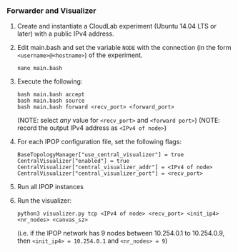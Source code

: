 ### Forwarder and Visualizer

1. Create and instantiate a CloudLab experiment (Ubuntu 14.04 LTS or later) with a public IPv4 address.

2. Edit main.bash and set the variable ```NODE``` with the connection (in the form ```<username>@<hostname>```) of the experiment.

	```
	nano main.bash
	```

3. Execute the following:

	```
	bash main.bash accept
	bash main.bash source
	bash main.bash forward <recv_port> <forward_port>
	```

	(NOTE: select *any* value for ```<recv_port>``` and ```<forward port>```)
	(NOTE: record the output IPv4 address as ```<IPv4 of node>```)


4. For each IPOP configuration file, set the following flags:

	```
	BaseTopologyManager["use_central_visualizer"] = true
	CentralVisualizer["enabled"] = true
	CentralVisualizer["central_visualizer_addr"] = <IPv4 of node>
	CentralVisualizer["central_visualizer_port"] = <recv_port>
	```

5. Run all IPOP instances

6. Run the visualizer:

	```
	python3 visualizer.py tcp <IPv4 of node> <recv_port> <init_ip4> <nr_nodes> <canvas_sz>
	```

	(i.e. if the IPOP network has 9 nodes between 10.254.0.1 to 10.254.0.9, then ```<init_ip4> = 10.254.0.1``` and ```<nr_nodes> = 9```)